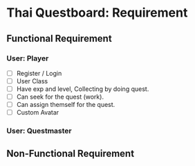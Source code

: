 # Thai Questboard: Requirement

## Functional Requirement

### User: Player

- [ ] Register / Login
- [ ] User Class
- [ ] Have exp and level, Collecting by doing quest.
- [ ] Can seek for the quest (work).
- [ ] Can assign themself for the quest.
- [ ] Custom Avatar

### User: Questmaster

## Non-Functional Requirement
